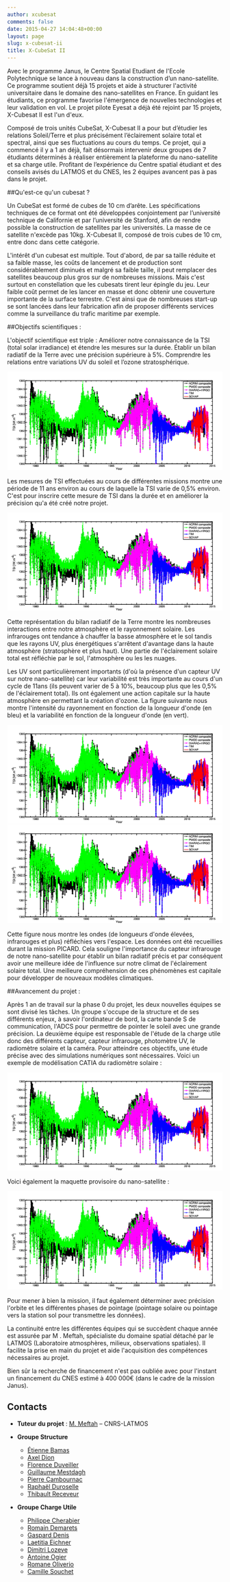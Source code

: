 ```yaml
---
author: xcubesat
comments: false
date: 2015-04-27 14:04:48+00:00
layout: page
slug: x-cubesat-ii
title: X-CubeSat II
---
```


Avec le programme Janus, le Centre Spatial Etudiant de l'Ecole Polytechnique se lance à nouveau dans la construction d’un nano-satellite. 
Ce programme soutient déjà 15 projets et aide à structurer l'activité universitaire dans le domaine des nano-satellites en France. 
En guidant les étudiants, ce programme favorise l'émergence de nouvelles technologies et leur validation en vol. 
Le projet pilote Eyesat a déjà été rejoint par 15 projets, X-Cubesat II est l'un d'eux.

Composé de trois unités CubeSat, X-Cubesat II a pour but d’étudier les relations Soleil/Terre et plus précisément l’éclairement solaire total et spectral, ainsi que ses fluctuations au cours du temps.
Ce projet, qui a commencé il y a 1 an déjà, fait désormais intervenir deux groupes de 7 étudiants déterminés à réaliser entièrement la plateforme du nano-satellite et sa charge utile. 
Profitant de l’expérience du Centre spatial étudiant et des conseils avisés du LATMOS et du CNES, les 2 équipes avancent pas à pas dans le projet.



##Qu'est-ce qu'un cubesat ?

Un CubeSat est formé de cubes de 10 cm d’arête. 
Les spécifications techniques de ce format ont été développées conjointement par l’université technique de Californie et par l’université de Stanford, afin de rendre possible la construction de satellites par les universités. 
La masse de ce satellite n'excède pas 10kg. X-Cubesat II, composé de trois cubes de 10 cm, entre donc dans cette catégorie.

L'intérêt d'un cubesat est multiple. 
Tout d'abord, de par sa taille réduite et sa faible masse, les coûts de lancement et de production sont considérablement diminués et malgré sa faible taille, il peut remplacer des satellites beaucoup plus gros sur de nombreuses missions. 
Mais c'est surtout en constellation que les cubesats tirent leur épingle du jeu. 
Leur faible coût permet de les lancer en masse et donc obtenir une couverture importante de la surface terrestre. 
C'est ainsi que de nombreuses start-up se sont lancées dans leur fabrication afin de proposer différents services comme la surveillance du trafic maritime par exemple.

##Objectifs scientifiques :

L'objectif scientifique est triple : 
Améliorer notre connaissance de la TSI (total solar irradiance) et étendre les mesures sur la durée.
Établir un bilan radiatif de la Terre avec une précision supérieure à 5%.
Comprendre les relations entre variations UV du soleil et l’ozone stratosphérique.

[![](/images/XCII1.png)](/images/XCII1.png)

Les mesures de TSI effectuées au cours de différentes missions montre une période de 11 ans environ au cours de laquelle la TSI varie de 0,5% environ. C'est pour inscrire cette mesure de TSI dans la durée et en améliorer la précision qu'a été créé notre projet.

[![](/images/XCII1.png)](/images/XCII2.png)

Cette représentation du bilan radiatif de la Terre montre les nombreuses interactions entre notre atmosphère et le rayonnement solaire. 
Les infrarouges ont tendance à chauffer la basse atmosphère et le sol tandis que les rayons UV, plus énergétiques s'arrêtent d'avantage dans la haute atmosphère (stratosphère et plus haut). 
Une partie de l'éclairement solaire total est réfléchie par le sol, l'atmosphère ou les les nuages.

Les UV sont particulièrement importants (d'où la présence d'un capteur UV sur notre nano-satellite) car leur variabilité est très importante au cours d'un cycle de 11ans (ils peuvent varier de 5 à 10%, beaucoup plus que les 0,5% de l'éclairement total). 
Ils ont également une action capitale sur la haute atmosphère en permettant la création d'ozone. 
La figure suivante nous montre l'intensité du rayonnement en fonction de la longueur d'onde (en bleu) et la variabilité en fonction de la longueur d'onde (en vert).

[![](/images/XCII1.png)](/images/XCII3.png)
[![](/images/XCII1.png)](/images/XCII4.png)

Cette figure nous montre les ondes (de longueurs d'onde élevées, infrarouges et plus) réfléchies vers l'espace. 
Les données ont été recueillies durant la mission PICARD. 
Cela souligne l'importance du capteur infrarouge de notre nano-satellite pour établir un bilan radiatif précis et par conséquent avoir une meilleure idée de l'influence sur notre climat de l'éclairement solaire total. 
Une meilleure compréhension de ces phénomènes est capitale pour développer de nouveaux modèles climatiques.


##Avancement du projet :

Après 1 an de travail sur la phase 0 du projet, les deux nouvelles équipes se sont divisé les tâches. 
Un groupe s'occupe de la structure et de ses différents enjeux, à savoir l'ordinateur de bord, la carte bande S de communication, l'ADCS pour permettre de pointer le soleil avec une grande précision.
La deuxième équipe est responsable de l'étude de la charge utile donc des différents capteur, capteur infrarouge, photomètre UV, le radiomètre solaire et la caméra. 
Pour atteindre ces objectifs, une étude précise avec des simulations numériques sont nécessaires. Voici un exemple de modélisation CATIA du radiomètre solaire : 

[![](/images/XCII1.png)](/images/XCII5.png)

Voici également la maquette provisoire du nano-satellite : 

[![](/images/XCII1.png)](/images/XCII6.png)

Pour mener à bien la mission, il faut également déterminer avec précision l'orbite et les différentes phases de pointage (pointage solaire ou pointage vers la station sol pour transmettre les données).

La continuité entre les différentes équipes qui se succèdent chaque année est assurée par M . Meftah, spécialiste du domaine spatial détaché par le LATMOS (Laboratoire atmosphères, milieux, observations spatiales). 
Il facilite la prise en main du projet et aide l'acquisition des compétences nécessaires au projet. 

Bien sûr la recherche de financement n'est pas oubliée avec pour l'instant un financement du CNES estimé à 400 000€ (dans le cadre de la mission Janus). 



## Contacts

* **Tuteur du projet** : [M. Meftah](mailto:meftah@aerov.jussieu.fr) – CNRS-LATMOS

* **Groupe Structure**

    * [Étienne Bamas](mailto:etienne.bamas@polytechnique.edu)
    * [Axel Dion](mailto:axel.dion@polytechnique.edu)
    * [Florence Duveiller](mailto:florence.duveiller@polytechnique.edu)
    * [Guillaume Mestdagh](mailto:guillaume.mestdagh@polytechnique.edu)
    * [Pierre Cambournac](mailto:pierre.cambournac@polytechnique.edu)
    * [Raphaël Duroselle](mailto:raphael.duroselle@polytechnique.edu)
    * [Thibault Receveur](mailto:thibault.receveur@polytechnique.edu)

* **Groupe Charge Utile**

    * [Philippe Cherabier](mailto:philippe.cherabier@polytechnique.edu)
    * [Romain Demarets](mailto:romain.demarets@polytechnique.edu)
    * [Gaspard Denis](mailto:gaspard.denis@polytechnique.edu)
    * [Laetitia Eichner](mailto:laetitia.eichner@polytechnique.edu)
    * [Dimitri Lozeve](mailto:dimitri.lozeve@polytechnique.edu)
    * [Antoine Ogier](mailto:antoine.ogier@polytechnique.edu)
    * [Romane Oliverio](mailto:romane.oliverio@polytechnique.edu)
    * [Camille Souchet](mailto:camille.souchet@polytechnique.edu)


